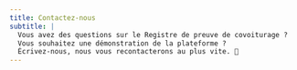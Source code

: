```yaml
---
title: Contactez-nous
subtitle: |
  Vous avez des questions sur le Registre de preuve de covoiturage ?  
  Vous souhaitez une démonstration de la plateforme ?  
  Écrivez-nous, nous vous recontacterons au plus vite. 🙂
---
```

